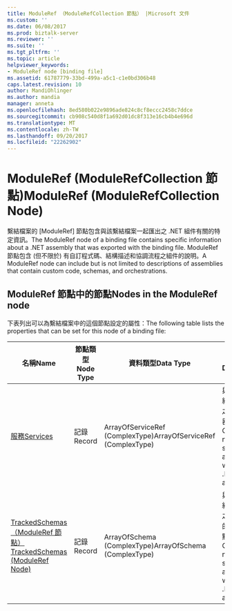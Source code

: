 ```yaml
---
title: ModuleRef （ModuleRefCollection 節點） |Microsoft 文件
ms.custom: ''
ms.date: 06/08/2017
ms.prod: biztalk-server
ms.reviewer: ''
ms.suite: ''
ms.tgt_pltfrm: ''
ms.topic: article
helpviewer_keywords:
- ModuleRef node [binding file]
ms.assetid: 61787779-33bd-499a-a5c1-c1e0bd306b48
caps.latest.revision: 10
author: MandiOhlinger
ms.author: mandia
manager: anneta
ms.openlocfilehash: 8ed580b022e9896ade824c8cf8eccc2458c7ddce
ms.sourcegitcommit: cb908c540d8f1a692d01dc8f313e16cb4b4e696d
ms.translationtype: MT
ms.contentlocale: zh-TW
ms.lasthandoff: 09/20/2017
ms.locfileid: "22262902"
---
```

# <a name="moduleref-modulerefcollection-node"></a><span data-ttu-id="b7898-102">ModuleRef (ModuleRefCollection 節點)</span><span class="sxs-lookup"><span data-stu-id="b7898-102">ModuleRef (ModuleRefCollection Node)</span></span>
<span data-ttu-id="b7898-103">繫結檔案的 [ModuleRef] 節點包含與該繫結檔案一起匯出之 .NET 組件有關的特定資訊。</span><span class="sxs-lookup"><span data-stu-id="b7898-103">The ModuleRef node of a binding file contains specific information about a .NET assembly that was exported with the binding file.</span></span> <span data-ttu-id="b7898-104">ModuleRef 節點包含 (但不限於) 有自訂程式碼、結構描述和協調流程之組件的說明。</span><span class="sxs-lookup"><span data-stu-id="b7898-104">A ModuleRef node can include but is not limited to descriptions of assemblies that contain custom code, schemas, and orchestrations.</span></span>  
  
## <a name="nodes-in-the-moduleref-node"></a><span data-ttu-id="b7898-105">ModuleRef 節點中的節點</span><span class="sxs-lookup"><span data-stu-id="b7898-105">Nodes in the ModuleRef node</span></span>  
 <span data-ttu-id="b7898-106">下表列出可以為繫結檔案中的這個節點設定的屬性：</span><span class="sxs-lookup"><span data-stu-id="b7898-106">The following table lists the properties that can be set for this node of a binding file:</span></span>  
  
|<span data-ttu-id="b7898-107">**名稱**</span><span class="sxs-lookup"><span data-stu-id="b7898-107">**Name**</span></span>|<span data-ttu-id="b7898-108">**節點類型**</span><span class="sxs-lookup"><span data-stu-id="b7898-108">**Node Type**</span></span>|<span data-ttu-id="b7898-109">**資料類型**</span><span class="sxs-lookup"><span data-stu-id="b7898-109">**Data Type**</span></span>|<span data-ttu-id="b7898-110">**說明**</span><span class="sxs-lookup"><span data-stu-id="b7898-110">**Description**</span></span>|<span data-ttu-id="b7898-111">**限制**</span><span class="sxs-lookup"><span data-stu-id="b7898-111">**Restrictions**</span></span>|<span data-ttu-id="b7898-112">**註解**</span><span class="sxs-lookup"><span data-stu-id="b7898-112">**Comments**</span></span>|  
|--------------|-------------------|-------------------|---------------------|----------------------|------------------|  
|[<span data-ttu-id="b7898-113">服務</span><span class="sxs-lookup"><span data-stu-id="b7898-113">Services</span></span>](../core/services-moduleref-node.md)|<span data-ttu-id="b7898-114">記錄</span><span class="sxs-lookup"><span data-stu-id="b7898-114">Record</span></span>|<span data-ttu-id="b7898-115">ArrayOfServiceRef (ComplexType)</span><span class="sxs-lookup"><span data-stu-id="b7898-115">ArrayOfServiceRef (ComplexType)</span></span>|<span data-ttu-id="b7898-116">與此 .NET 組件相關聯之服務的容器節點。</span><span class="sxs-lookup"><span data-stu-id="b7898-116">Container node for services associated with this .NET assembly.</span></span>|<span data-ttu-id="b7898-117">不需要</span><span class="sxs-lookup"><span data-stu-id="b7898-117">Not required</span></span>|<span data-ttu-id="b7898-118">預設值：無</span><span class="sxs-lookup"><span data-stu-id="b7898-118">Default value: none</span></span>|  
|[<span data-ttu-id="b7898-119">TrackedSchemas （ModuleRef 節點）</span><span class="sxs-lookup"><span data-stu-id="b7898-119">TrackedSchemas (ModuleRef Node)</span></span>](../core/trackedschemas-moduleref-node.md)|<span data-ttu-id="b7898-120">記錄</span><span class="sxs-lookup"><span data-stu-id="b7898-120">Record</span></span>|<span data-ttu-id="b7898-121">ArrayOfSchema (ComplexType)</span><span class="sxs-lookup"><span data-stu-id="b7898-121">ArrayOfSchema (ComplexType)</span></span>|<span data-ttu-id="b7898-122">與此 .NET 組件相關聯之結構描述的容器節點。</span><span class="sxs-lookup"><span data-stu-id="b7898-122">Container node for schemas associated with this .NET assembly</span></span>|<span data-ttu-id="b7898-123">不需要</span><span class="sxs-lookup"><span data-stu-id="b7898-123">Not required</span></span>|<span data-ttu-id="b7898-124">預設值：無</span><span class="sxs-lookup"><span data-stu-id="b7898-124">Default value: none</span></span>|